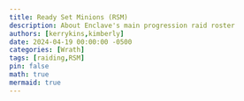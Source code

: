 ```yaml
---
title: Ready Set Minions (RSM)
description: About Enclave's main progression raid roster
authors: [kerrykins,kimberly]
date: 2024-04-19 00:00:00 -0500
categories: [Wrath]
tags: [raiding,RSM]
pin: false
math: true
mermaid: true
---
```


